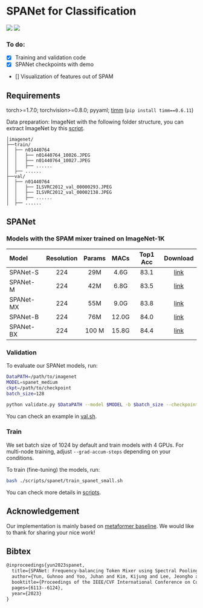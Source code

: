 # SPANet for Classification 

<p align="left">
<a href="https://arxiv.org/abs/2308.11568" alt="arXiv">
    <img src="https://img.shields.io/badge/arXiv-2308.11568-b31b1b.svg?style=flat" /></a>
<a href="https://openaccess.thecvf.com/content/ICCV2023/html/Yun_SPANet_Frequency-balancing_Token_Mixer_using_Spectral_Pooling_Aggregation_Modulation_ICCV_2023_paper.html" alt="Colab">
    <img src="https://img.shields.io/badge/ICCV_2023-open_access-blue" /></a>
</p>


### To do:
- [x] Training and validation code 
- [x] SPANet checkpoints with demo
- [] Visualization of features out of SPAM



## Requirements

torch>=1.7.0; torchvision>=0.8.0; pyyaml; [timm](https://github.com/rwightman/pytorch-image-models) (`pip install timm==0.6.11`)

Data preparation: ImageNet with the following folder structure, you can extract ImageNet by this [script](https://gist.github.com/BIGBALLON/8a71d225eff18d88e469e6ea9b39cef4).

```
│imagenet/
├──train/
│  ├── n01440764
│  │   ├── n01440764_10026.JPEG
│  │   ├── n01440764_10027.JPEG
│  │   ├── ......
│  ├── ......
├──val/
│  ├── n01440764
│  │   ├── ILSVRC2012_val_00000293.JPEG
│  │   ├── ILSVRC2012_val_00002138.JPEG
│  │   ├── ......
│  ├── ......
```


## SPANet 
### Models with the SPAM mixer trained on ImageNet-1K
| Model | Resolution | Params | MACs | Top1 Acc | Download |
| :---     |   :---:    |  :---: |  :---:  |  :---:  |  :---:  |
| SPANet-S | 224 | 29M | 4.6G |  83.1 | [link](https://github.com/DoranLyong/SPANet-official/releases/download/ImageNet-pretrained/spanet-small.pth) |
| SPANet-M | 224 | 42M | 6.8G |  83.5 | [link](https://github.com/DoranLyong/SPANet-official/releases/download/ImageNet-pretrained/spanet-medium.pth)  |
| SPANet-MX | 224 | 55M | 9.0G |  83.8 | [link](https://github.com/DoranLyong/SPANet-official/releases/download/ImageNet-pretrained/spanet-mediumX.pth) |
| SPANet-B | 224 | 76M | 12.0G |  84.0 | [link](https://github.com/DoranLyong/SPANet-official/releases/download/ImageNet-pretrained/spanet-base.pth)  |
| SPANet-BX | 224 | 100 M | 15.8G | 84.4  | [link](https://github.com/DoranLyong/SPANet-official/releases/download/ImageNet-pretrained/spanet-baseX.pth)  |


### Validation 
To evaluate our SPANet models, run: 
```bash 
DataPATH=/path/to/imagenet 
MODEL=spanet_medium
ckpt=/path/to/checkpoint 
batch_size=128

python validate.py $DataPATH --model $MODEL -b $batch_size --checkpoint $ckpt
```
You can check an example in [val.sh](./val.sh).

### Train 
We set batch size of 1024 by default and train models with 4 GPUs. For multi-node training, adjust `--grad-accum-steps` depending on your conditions. 

To train (fine-tuning) the models, run:
```bash 
bash ./scripts/spanet/train_spanet_small.sh
```
You can check more details in [scripts](./scripts/spanet).







## Acknowledgement 
Our implementation is mainly based on [metaformer baseline](https://github.com/sail-sg/metaformer). We would like to thank for sharing your nice work!


## Bibtex
```latex
@inproceedings{yun2023spanet,
  title={SPANet: Frequency-balancing Token Mixer using Spectral Pooling Aggregation Modulation},
  author={Yun, Guhnoo and Yoo, Juhan and Kim, Kijung and Lee, Jeongho and Kim, Dong Hwan},
  booktitle={Proceedings of the IEEE/CVF International Conference on Computer Vision},
  pages={6113--6124},
  year={2023}
}
```


